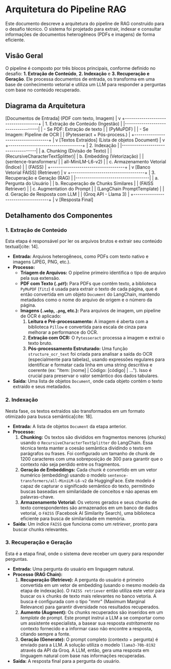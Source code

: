 # Arquitetura do Pipeline RAG 

Este documento descreve a arquitetura do pipeline de RAG construído para o desafio técnico. O sistema foi projetado para extrair, indexar e consultar informações de documentos heterogêneos (PDFs e imagens) de forma eficiente.

## Visão Geral

O pipeline é composto por três blocos principais, conforme definido no desafio: **1. Extração de Conteúdo**, **2. Indexação** e **3. Recuperação e Geração**. Ele processa documentos de entrada, os transforma em uma base de conhecimento vetorial e utiliza um LLM para responder a perguntas com base no conteúdo recuperado.

## Diagrama da Arquitetura

  [Documentos de Entrada]
  (PDF com texto, Imagem)
           |
           v
+------------------------------------+
| 1. Extração de Conteúdo (Ingestão) |
|------------------------------------|
|   - Se PDF: Extração de texto      |
|     (PyMuPDF)                      |
|   - Se Imagem: Pipeline de OCR     |
|     (Pytesseract + Pós-process.)   |
+------------------------------------+
|
v
[Textos Extraídos]
(Lista de objetos Document)
|
v
+------------------------------------+
|      2. Indexação                  |
|------------------------------------|
| a. Chunking (Divisão de Texto)     |
|    (RecursiveCharacterTextSplitter)|
| b. Embedding (Vetorização)         |
|    (sentence-transformers/         |
|     all-MiniLM-L6-v2)              |
| c. Armazenamento Vetorial (Índice) |
|    (FAISS)                         |
+------------------------------------+
|
v
[Banco Vetorial FAISS]
(Retriever)
|
v
+------------------------------------+
|   3. Recuperação e Geração (RAG)   |
|------------------------------------|
| a. Pergunta do Usuário             |
| b. Recuperação de Chunks Similares |
|    (FAISS Retriever)               |
| c. Augmentation do Prompt          |
|    (LangChain PromptTemplate)      |
| d. Geração de Resposta com LLM     |
|    (Groq API - Llama 3)            |
+------------------------------------+
|
v
[Resposta Final]

## Detalhamento dos Componentes

### 1. Extração de Conteúdo

Esta etapa é responsável por ler os arquivos brutos e extrair seu conteúdo textual[cite: 14].

* **Entrada:** Arquivos heterogêneos, como PDFs com texto nativo e imagens (JPEG, PNG, etc.).
* **Processo:**
    * **Triagem de Arquivos:** O pipeline primeiro identifica o tipo de arquivo pela sua extensão.
    * **PDF com Texto (`.pdf`):** Para PDFs que contêm texto, a biblioteca `PyMuPDF` (`fitz`) é usada para extrair o texto de cada página, que é então convertida em um objeto `Document` do LangChain, mantendo metadados como o nome do arquivo de origem e o número da página.
    * **Imagens (`.webp`, `.png`, etc.):** Para arquivos de imagem, um pipeline de OCR é aplicado:
        1.  **Leitura e Pré-processamento:** A imagem é aberta com a biblioteca `Pillow` e convertida para escala de cinza para melhorar a performance do OCR.
        2.  **Extração com OCR:** O `Pytesseract` processa a imagem e extrai o texto bruto.
        3.  **Pós-processamento Estruturado:** Uma função `structure_ocr_text` foi criada para analisar a saída do OCR (especialmente para tabelas), usando expressões regulares para identificar e formatar cada linha em uma string descritiva e coerente (ex: "Item: [nome] | Código: [código] | ..."). Isso é crucial para preservar o valor semântico dos dados tabulares.
* **Saída:** Uma lista de objetos `Document`, onde cada objeto contém o texto extraído e seus metadados.

### 2. Indexação

Nesta fase, os textos extraídos são transformados em um formato otimizado para busca semântica[cite: 18].

* **Entrada:** A lista de objetos `Document` da etapa anterior.
* **Processo:**
    1.  **Chunking:** Os textos são divididos em fragmentos menores (chunks) usando o `RecursiveCharacterTextSplitter` do LangChain. Essa técnica tenta manter a coesão semântica dividindo o texto em parágrafos ou frases. Foi configurado um tamanho de chunk de 1200 caracteres com uma sobreposição de 300 para garantir que o contexto não seja perdido entre os fragmentos.
    2.  **Geração de Embeddings:** Cada chunk é convertido em um vetor numérico (embedding)  usando o modelo `sentence-transformers/all-MiniLM-L6-v2` da HuggingFace. Este modelo é capaz de capturar o significado semântico do texto, permitindo buscas baseadas em similaridade de conceitos e não apenas em palavras-chave.
    3.  **Armazenamento Vetorial:** Os vetores gerados e seus chunks de texto correspondentes são armazenados em um banco de dados vetorial, o `FAISS` (Facebook AI Similarity Search), uma biblioteca eficiente para busca de similaridade em memória.
* **Saída:** Um índice `FAISS` que funciona como um *retriever*, pronto para buscar chunks relevantes.

### 3. Recuperação e Geração

Esta é a etapa final, onde o sistema deve receber um query para responder perguntas.

* **Entrada:** Uma pergunta do usuário em linguagem natural.
* **Processo (RAG Chain):**
    1.  **Recuperação (Retrieve):** A pergunta do usuário é primeiro convertida em um vetor de embedding (usando o mesmo modelo da etapa de indexação). O `FAISS retriever` então utiliza este vetor para buscar os `k` chunks de texto mais relevantes no banco vetoria. A busca é configurada com o tipo "mmr" (Maximum Marginal Relevance) para garantir diversidade nos resultados recuperados.
    2.  **Aumento (Augment):** Os chunks recuperados são inseridos em um *template* de prompt. Este prompt instrui a LLM a se comportar como um assistente especialista, a basear sua resposta *estritamente* no contexto fornecido e a informar caso não encontre a resposta, citando sempre a fonte.
    3.  **Geração (Generate):** O prompt completo (contexto + pergunta) é enviado para a LLM. A solução utiliza o modelo `llama3-70b-8192` através da API da Groq. A LLM, então, gera uma resposta em linguagem natural com base nas informações recuperadas.
* **Saída:** A resposta final para a pergunta do usuário.
